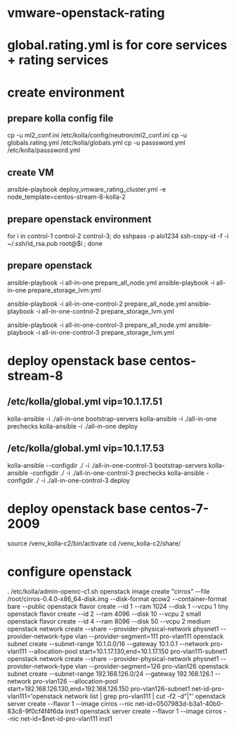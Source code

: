 # vmware-openstack-rating

# global.rating.yml is for core services + rating services 

# create environment

## prepare kolla config file 
cp -u ml2_conf.ini /etc/kolla/config/neutron/ml2_conf.ini 
cp -u globals.rating.yml /etc/kolla/globals.yml
cp -u passsword.yml /etc/kolla/passsword.yml
## create VM 
ansible-playbook deploy_vmware_rating_cluster.yml -e node_template=centos-stream-8-kolla-2

## prepare openstack environment
for i in control-1 control-2 control-3;
do 
  sshpass -p alo1234 ssh-copy-id -f -i ~/.ssh/id_rsa.pub root@$i ; 
done
## prepare openstack
ansible-playbook -i all-in-one prepare_all_node.yml
ansible-playbook -i all-in-one prepare_storage_lvm.yml

ansible-playbook -i all-in-one-control-2 prepare_all_node.yml
ansible-playbook -i all-in-one-control-2 prepare_storage_lvm.yml

ansible-playbook -i all-in-one-control-3 prepare_all_node.yml
ansible-playbook -i all-in-one-control-3 prepare_storage_lvm.yml
# deploy openstack base centos-stream-8

## /etc/kolla/global.yml vip=10.1.17.51
kolla-ansible -i ./all-in-one bootstrap-servers
kolla-ansible -i ./all-in-one prechecks
kolla-ansible -i ./all-in-one deploy

## /etc/kolla/global.yml vip=10.1.17.53
kolla-ansible --configdir ./ -i ./all-in-one-control-3 bootstrap-servers
kolla-ansible -configdir ./ -i ./all-in-one-control-3 prechecks
kolla-ansible -configdir ./ -i ./all-in-one-control-3 deploy

# deploy openstack base centos-7-2009

source /venv_kolla-c2/bin/activate
cd /venv_kolla-c2/share/

# configure openstack
. /etc/kolla/admin-openrc-c1.sh
openstack image create "cirros" --file /root/cirros-0.4.0-x86_64-disk.img --disk-format qcow2 --container-format bare --public
openstack flavor create --id 1 --ram 1024 --disk 1  --vcpu 1 tiny
openstack flavor create --id 2 --ram 4096 --disk 10 --vcpu 2 small
openstack flavor create --id 4 --ram 8096 --disk 50 --vcpu 2 medium
openstack network create --share --provider-physical-network physnet1 --provider-network-type vlan --provider-segment=111 pro-vlan111
openstack subnet create --subnet-range 10.1.0.0/16 --gateway 10.1.0.1 --network pro-vlan111 --allocation-pool start=10.1.17.130,end=10.1.17.150 pro-vlan111-subnet1
openstack network create --share --provider-physical-network physnet1 --provider-network-type vlan --provider-segment=126 pro-vlan126
openstack subnet create --subnet-range 192.168.126.0/24 --gateway 192.168.126.1 --network pro-vlan126 --allocation-pool start=192.168.126.130,end=192.168.126.150 pro-vlan126-subnet1
net-id-pro-vlan111='openstack network list | grep pro-vlan111 | cut -f2 -d"|"'
openstack server create --flavor 1 --image cirros --nic net-id=0507983d-b3a1-40b0-83c8-9f0cf4f4f6da inst1
openstack server create --flavor 1 --image cirros --nic net-id=$net-id-pro-vlan111 inst1


